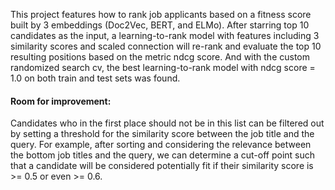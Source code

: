 This project features how to rank job applicants based on a fitness score built by 3 embeddings (Doc2Vec, BERT, and ELMo). After starring top 10 candidates as the input, a learning-to-rank model with features including 3 similarity scores and scaled connection will re-rank and evaluate the top 10 resulting positions based on the metric ndcg score. And with the custom randomized search cv, the best learning-to-rank model with ndcg score = 1.0 on both train and test sets was found.

#### Room for improvement:
Candidates who in the first place should not be in this list can be filtered out by setting a threshold for the similarity score between the job title and the query. For example, after sorting and considering the relevance between the bottom job titles and the query, we can determine a cut-off point such that a candidate will be considered potentially fit if their similarity score is >= 0.5 or even >= 0.6.
